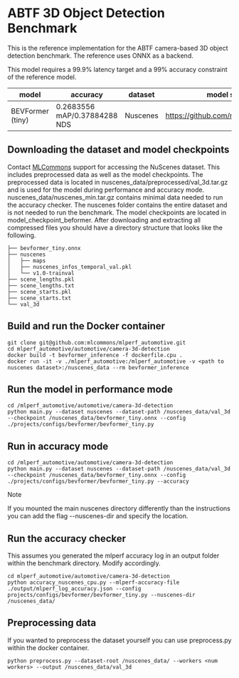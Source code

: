 # ABTF 3D Object Detection Benchmark

This is the reference implementation for the ABTF camera-based 3D object detection benchmark. The reference uses ONNX as a backend.

This model requires a 99.9% latency target and a 99% accuracy constraint of the reference model.

| model | accuracy | dataset | model source | precision |
| ---- | ---- | ---- | ---- | ---- |
| BEVFormer (tiny) | 0.2683556 mAP/0.37884288 NDS | Nuscenes | https://github.com/rod409/BEVFormer | fp32 |

## Downloading the dataset and model checkpoints

Contact [MLCommons](https://docs.google.com/forms/d/e/1FAIpQLSdUsbqaGcoIAxoNVrxpnkUKT03S1GbbPcUIAP3hKOeV7BCgKQ/viewform) support for accessing the NuScenes dataset. This includes preprocessed data as well as the model checkpoints. The preprocessed data is located in nuscenes_data/preprocessed/val_3d.tar.gz and is used for the model during performance and accuracy mode. nuscenes_data/nuscenes_min.tar.gz contains minimal data needed to run the accuracy checker. The nuscenes folder contains the entire dataset and is not needed to run the benchmark. The model checkpoints are located in model_checkpoint_beformer. After downloading and extracting all compressed files you should have a directory structure that looks like the following.

```
├── bevformer_tiny.onnx
├── nuscenes
│   ├── maps
│   ├── nuscenes_infos_temporal_val.pkl
│   └── v1.0-trainval
├── scene_lengths.pkl
├── scene_lengths.txt
├── scene_starts.pkl
├── scene_starts.txt
└── val_3d
```


## Build and run the Docker container

```
git clone git@github.com:mlcommons/mlperf_automotive.git
cd mlperf_automotive/automotive/camera-3d-detection
docker build -t bevformer_inference -f dockerfile.cpu .
docker run -it -v ./mlperf_automotive:/mlperf_automotive -v <path to nuscenes dataset>:/nuscenes_data --rm bevformer_inference
```

## Run the model in performance mode
```
cd /mlperf_automotive/automotive/camera-3d-detection
python main.py --dataset nuscenes --dataset-path /nuscenes_data/val_3d  --checkpoint /nuscenes_data/bevformer_tiny.onnx --config ./projects/configs/bevformer/bevformer_tiny.py
```

## Run in accuracy mode
```
cd /mlperf_automotive/automotive/camera-3d-detection
python main.py --dataset nuscenes --dataset-path /nuscenes_data/val_3d --checkpoint /nuscenes_data/bevformer_tiny.onnx --config ./projects/configs/bevformer/bevformer_tiny.py --accuracy
```

> [!Note]
> If you mounted the main nuscenes directory differently than the instructions you can add the flag --nuscenes-dir and specify the location.

## Run the accuracy checker
This assumes you generated the mlperf accuracy log in an output folder within the benchmark directory. Modify accordingly.
```
cd mlperf_automotive/automotive/camera-3d-detection
python accuracy_nuscenes_cpu.py --mlperf-accuracy-file ./output/mlperf_log_accuracy.json --config projects/configs/bevformer/bevformer_tiny.py --nuscenes-dir /nuscenes_data/
```

## Preprocessing data
If you wanted to preprocess the dataset yourself you can use preprocess.py within the docker container.
```
python preprocess.py --dataset-root /nuscenes_data/ --workers <num workers> --output /nuscenes_data/val_3d
```
